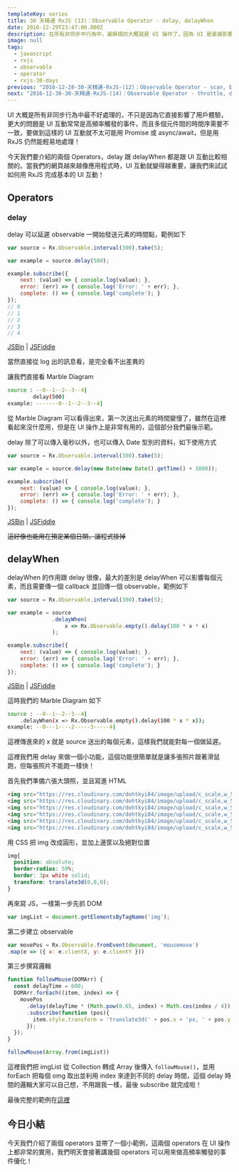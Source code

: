 ```yaml
---
templateKey: series
title: 30 天精通 RxJS (13)：Observable Operator - delay, delayWhen
date: 2016-12-29T23:47:00.000Z
description: 在所有非同步中行為中，最麻煩的大概就是 UI 操作了，因為 UI 是直接影響使用者的感受，如果處理的不好對使用體驗會大大的扣分！
image: null
tags:
  - javascript
  - rxjs
  - observable
  - operator
  - rxjs-30-days
previous: "2016-12-28-30-天精通-RxJS-(12)：Observable Operator - scan, buffer.md"
next: "2016-12-30-30-天精通-RxJS-(14)：Observable Operator - throttle, debounce.md"
---
```


UI 大概是所有非同步行為中最不好處理的，不只是因為它直接影響了用戶體驗，更大的問題是 UI 互動常常是高頻率觸發的事件，而且多個元件間的時間序需要不一致，要做到這樣的 UI 互動就不太可能用 Promise 或 async/await，但是用 RxJS 仍然能輕易地處理！


今天我們要介紹的兩個 Operators，delay 跟 delayWhen 都是跟 UI 互動比較相關的。當我們的網頁越來越像應用程式時，UI 互動就變得越重要，讓我們來試試如何用 RxJS 完成基本的 UI 互動！

Operators
------

### delay

delay 可以延遲 observable 一開始發送元素的時間點，範例如下

```javascript
var source = Rx.Observable.interval(300).take(5);

var example = source.delay(500);

example.subscribe({
    next: (value) => { console.log(value); },
    error: (err) => { console.log('Error: ' + err); },
    complete: () => { console.log('complete'); }
});
// 0
// 1
// 2
// 3
// 4
```
[JSBin](https://jsbin.com/qodegan/1/edit?js,console) | [JSFiddle](https://jsfiddle.net/s6323859/pnjw51o5/)

當然直接從 log 出的訊息看，是完全看不出差異的

讓我們直接看 Marble Diagram

```bash
source : --0--1--2--3--4|
        delay(500)
example: -------0--1--2--3--4|
```

從 Marble Diagram 可以看得出來，第一次送出元素的時間變慢了，雖然在這裡看起來沒什麼用，但是在 UI 操作上是非常有用的，這個部分我們最後示範。

delay 除了可以傳入毫秒以外，也可以傳入 Date 型別的資料，如下使用方式

```javascript
var source = Rx.Observable.interval(300).take(5);

var example = source.delay(new Date(new Date().getTime() + 1000));

example.subscribe({
    next: (value) => { console.log(value); },
    error: (err) => { console.log('Error: ' + err); },
    complete: () => { console.log('complete'); }
});
```
[JSBin](https://jsbin.com/qodegan/2/edit?js,console) | [JSFiddle](https://jsfiddle.net/s6323859/pnjw51o5/1/)

~~這好像也能用在預定某個日期，讓程式掛掉~~

delayWhen
------

delayWhen 的作用跟 delay 很像，最大的差別是 delayWhen 可以影響每個元素，而且需要傳一個 callback 並回傳一個 observable，範例如下

```javascript
var source = Rx.Observable.interval(300).take(5);

var example = source
              .delayWhen(
                  x => Rx.Observable.empty().delay(100 * x * x)
              );

example.subscribe({
    next: (value) => { console.log(value); },
    error: (err) => { console.log('Error: ' + err); },
    complete: () => { console.log('complete'); }
});
```
[JSBin](https://jsbin.com/qodegan/3/edit?js,console) | [JSFiddle](https://jsfiddle.net/s6323859/pnjw51o5/2/)

這時我們的 Marble Diagram 如下

```bash
source : --0--1--2--3--4|
    .delayWhen(x => Rx.Observable.empty().delay(100 * x * x));
example: --0---1----2-----3-----4|
```

這裡傳進來的 x 就是 source 送出的每個元素，這樣我們就能對每一個做延遲。

這裡我們用 delay 來做一個小功能，這個功能很簡單就是讓多張照片跟著滑鼠跑，但每張照片不能跑一樣快！

首先我們準備六張大頭照，並且寫進 HTML

```html
<img src="https://res.cloudinary.com/dohtkyi84/image/upload/c_scale,w_50/v1483019072/head-cover6.jpg" alt="">
<img src="https://res.cloudinary.com/dohtkyi84/image/upload/c_scale,w_50/v1483019072/head-cover5.jpg" alt="">
<img src="https://res.cloudinary.com/dohtkyi84/image/upload/c_scale,w_50/v1483019072/head-cover4.jpg" alt="">
<img src="https://res.cloudinary.com/dohtkyi84/image/upload/c_scale,w_50/v1483019072/head-cover3.jpg" alt="">
<img src="https://res.cloudinary.com/dohtkyi84/image/upload/c_scale,w_50/v1483019072/head-cover2.jpg" alt="">
<img src="https://res.cloudinary.com/dohtkyi84/image/upload/c_scale,w_50/v1483019072/head-cover1.jpg" alt="">
```

用 CSS 把 img 改成圓形，並加上邊筐以及絕對位置

```css
img{
  position: absolute;
  border-radius: 50%;
  border: 3px white solid;
  transform: translate3d(0,0,0);
}
```

再來寫 JS，一樣第一步先抓 DOM

```javascript
var imgList = document.getElementsByTagName('img');
```

第二步建立 observable

```javascript
var movePos = Rx.Observable.fromEvent(document, 'mousemove')
.map(e => ({ x: e.clientX, y: e.clientY }))
```

第三步撰寫邏輯

```javascript
function followMouse(DOMArr) {
  const delayTime = 600;
  DOMArr.forEach((item, index) => {
    movePos
      .delay(delayTime * (Math.pow(0.65, index) + Math.cos(index / 4)) / 2)
      .subscribe(function (pos){
        item.style.transform = 'translate3d(' + pos.x + 'px, ' + pos.y + 'px, 0)';
      });
  });
}

followMouse(Array.from(imgList))
```

這裡我們把 imgList 從 Collection 轉成 Array 後傳入 `followMouse()`，並用 forEach 把每個 omg 取出並利用 index 來達到不同的 delay 時間，這個 delay 時間的邏輯大家可以自己想，不用跟我一樣，最後 subscribe 就完成啦！

最後完整的範例在[這裡](https://jsbin.com/hayixa/2/edit?html,css,js,output)


今日小結
------

今天我們介紹了兩個 operators 並帶了一個小範例，這兩個 operators 在 UI 操作上都非常的實用，我們明天會接著講幾個 operators 可以用來做高頻率觸發的事件優化！

